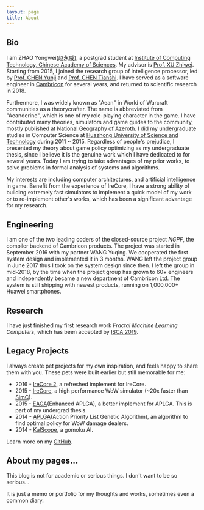 ```yaml
---
layout: page
title: About
---
```


## Bio

I am ZHAO Yongwei(赵永威), a postgrad student at [Institute of Computing Technology, Chinese Academy of Sciences](http://www.ict.ac.cn). My advisor is [Prof. XU Zhiwei](http://novel.ict.ac.cn/zxu/). Starting from 2015, I joined the research group of intelligence processor, led by [Prof. CHEN Yunji](http://novel.ict.ac.cn/ychen) and [Prof. CHEN Tianshi](http://novel.ict.ac.cn/tchen). I have served as a software engineer in [Cambricon](http://www.cambricon.com) for several years, and returned to scientific research in 2018.

Furthermore, I was widely known as "Aean" in World of Warcraft communities as a theorycrafter. The name is abbreviated from "Aeanderine", which is one of my role-playing character in the game. I have contributed many theories, simulators and game guides to the community, mostly published at [National Geography of Azeroth](http://bbs.nga.cn/nuke.php?func=ucp&uid=9771319). I did my undergraduate studies in Computer Science at [Huazhong University of Science and Technology](http://www.hust.edu.cn) during 2011 ~ 2015. Regardless of people's prejudice, I presented my theory about game policy optimizing as my undergraduate thesis, since I believe it is the genuine work which I have dedicated to for several years. Today I am trying to take advantages of my prior works, to solve problems in formal analysis of systems and algorithms.

My interests are including computer architectures, and artificial intelligence in game. Benefit from the experience of IreCore, I have a strong ability of building extremely fast simulators to implement a quick model of my work or to re-implement other's works, which has been a significant advantage for my research.

## Engineering

I am one of the two leading coders of the closed-source project *NGPF*, the compiler backend of Cambricon products. The project was started in September 2016 with my partner WANG Yuqing. We cooperated the first system design and implemented it in 3 months. WANG left the project group in June 2017 thus I took on the system design since then. I left the group in mid-2018, by the time when the project group has grown to 60+ engineers and independently became a new department of Cambricon Ltd. The system is still shipping with newest products, running on 1,000,000+ Huawei smartphones.

## Research

I have just finished my first research work *Fractal Machine Learning Computers*, which has been accepted by [ISCA 2019](https://iscaconf.org/isca2019/).

## Legacy Projects

I always create pet projects for my own inspiration, and feels happy to share them with you. These pets were built earlier but still memorable for me:

* 2016 - [IreCore 2](https://github.com/AeanSR/irecore2), a refreshed implement for IreCore.
* 2015 - [IreCore](https://sim.aean.net), a high performance WoW simulator (~20x faster than [SimC](https://github.com/simulationcraft/simc)).
* 2015 - [EAGA](https://github.com/AeanSR/eaga)(Enhanced APLGA), a better implement for APLGA. This is part of my undergrad thesis.
* 2014 - [APLGA](https://github.com/AeanSR/aplga)(Action Priority List Genetic Algorithm), an algorithm to find optimal policy for WoW damage dealers.
* 2014 - [KalScope](http://aean.net/kalscope), a gomoku AI.

Learn more on my [GitHub](https://github.com/AeanSR).

## About my pages...

This blog is not for academic or serious things. I don't want to be so serious...

It is just a memo or portfolio for my thoughts and works, sometimes even a common diary.

